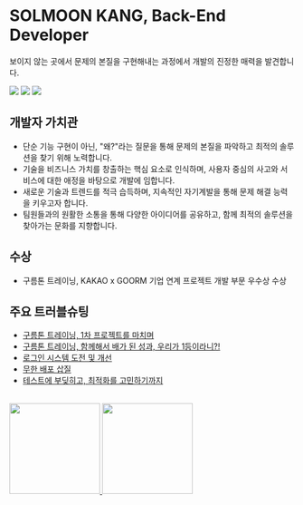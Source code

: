 # SOLMOON KANG, Back-End Developer

보이지 않는 곳에서 문제의 본질을 구현해내는 과정에서 개발의 진정한 매력을 발견합니다.

<a href="https://ssolv.tistory.com/"><img src="https://img.shields.io/badge/Tech Blog-FF9E2A?style=flat-square&logo=Tistory&logoColor=white&link=https://ssolv.tistory.com/"/></a> <a href="https://www.linkedin.com/in/%EC%86%94%EB%AC%B8-%EA%B0%95-173aba347/"><img src="https://img.shields.io/badge/-Linkedin-0b65c2?style=flat-square&logo=Linkedin&logoColor=white&link=https://www.linkedin.com/in/%EC%86%94%EB%AC%B8-%EA%B0%95-173aba347/"/></a> <a href="mailto:rkdthfans8563@gmail.com"><img src="https://img.shields.io/badge/-Gmail-EA4335?style=flat-square&logo=Gmail&logoColor=white&link=mailto:rkdthfans8563@gmail.com"/></a>


## 개발자 가치관
- 단순 기능 구현이 아닌, "왜?"라는 질문을 통해 문제의 본질을 파악하고 최적의 솔루션을 찾기 위해 노력합니다.
- 기술을 비즈니스 가치를 창출하는 핵심 요소로 인식하며, 사용자 중심의 사고와 서비스에 대한 애정을 바탕으로 개발에 임합니다.
- 새로운 기술과 트렌드를 적극 습득하며, 지속적인 자기계발을 통해 문제 해결 능력을 키우고자 합니다.
- 팀원들과의 원활한 소통을 통해 다양한 아이디어를 공유하고, 함께 최적의 솔루션을 찾아가는 문화를 지향합니다.

## 수상
- 구름톤 트레이닝, KAKAO x GOORM 기업 연계 프로젝트 개발 부문 우수상 수상

## 주요 트러블슈팅
- [구름톤 트레이닝, 1차 프로젝트를 마치며](https://ssolv.tistory.com/28)
- [구름톤 트레이닝, 함께해서 배가 된 성과, 우리가 1등이라니?!](https://ssolv.tistory.com/29)
- [로그인 시스템 도전 및 개선](https://ssolv.tistory.com/50)
- [무한 배포 삽질](https://ssolv.tistory.com/51)
- [테스트에 부딪히고, 최적화를 고민하기까지](https://ssolv.tistory.com/30)

<br>

<a href="https://github.com/solmoonkang/">
    <img src="https://github-readme-stats-git-masterrstaa-rickstaa.vercel.app/api?username=solmoonkang&&show_icons=true&theme=material-palenight&include_all_commits=true&count_private=true" height="160" />
    <img src="https://github-readme-stats-git-masterrstaa-rickstaa.vercel.app/api/top-langs/?username=solmoonkang&langs_count=6&theme=material-palenight&layout=compact" height="160" />
</a>


